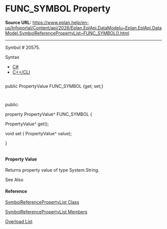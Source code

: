 # FUNC_SYMBOL Property

**Source URL:** https://www.eplan.help/en-us/Infoportal/Content/api/2026/Eplan.EplApi.DataModelu~Eplan.EplApi.DataModel.SymbolReferencePropertyList~FUNC_SYMBOL().html

---

Symbol # 20575.

Syntax

- [C#](#i-syntax-CS)
- [C++/CLI](#i-syntax-CPP2005)

```
```
public PropertyValue FUNC_SYMBOL {get; set;}
```
```

```
```
public:
property PropertyValue^ FUNC_SYMBOL {
   PropertyValue^ get();
   void set (    PropertyValue^ value);
}
```
```

#### Property Value

Returns property value of type System.String.



See Also

#### Reference

[SymbolReferencePropertyList Class](Eplan.EplApi.DataModelu~Eplan.EplApi.DataModel.SymbolReferencePropertyList.html)
  
[SymbolReferencePropertyList Members](Eplan.EplApi.DataModelu~Eplan.EplApi.DataModel.SymbolReferencePropertyList_members.html)
  
[Overload List](Eplan.EplApi.DataModelu~Eplan.EplApi.DataModel.SymbolReferencePropertyList~FUNC_SYMBOL.html)